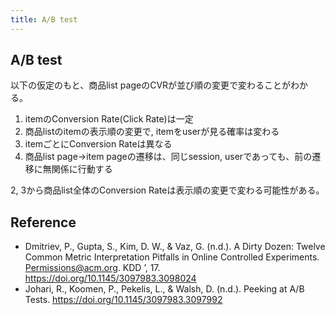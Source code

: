 ```yaml
---
title: A/B test
---
```


## A/B test

以下の仮定のもと、商品list pageのCVRが並び順の変更で変わることがわかる。

1. itemのConversion Rate(Click Rate)は一定
2. 商品listのitemの表示順の変更で, itemをuserが見る確率は変わる
3. itemごとにConversion Rateは異なる
4. 商品list page->item pageの遷移は、同じsession, userであっても、前の遷移に無関係に行動する

2, 3から商品list全体のConversion Rateは表示順の変更で変わる可能性がある。

## Reference
* Dmitriev, P., Gupta, S., Kim, D. W., & Vaz, G. (n.d.). A Dirty Dozen: Twelve Common Metric Interpretation Pitfalls in Online Controlled Experiments. Permissions@acm.org. KDD ’, 17. https://doi.org/10.1145/3097983.3098024
* Johari, R., Koomen, P., Pekelis, L., & Walsh, D. (n.d.). Peeking at A/B Tests. https://doi.org/10.1145/3097983.3097992
